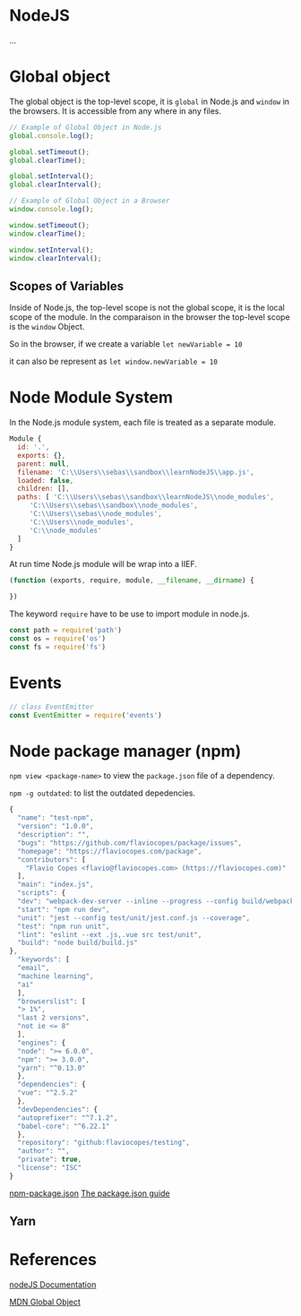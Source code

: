 # NodeJS

...

# Global object

The global object is the top-level scope, it is `global` in Node.js and `window` in the browsers. It is accessible from any where in any files.

```js
// Example of Global Object in Node.js
global.console.log();

global.setTimeout();
global.clearTime();

global.setInterval();
global.clearInterval();

// Example of Global Object in a Browser
window.console.log();

window.setTimeout();
window.clearTime();

window.setInterval();
window.clearInterval();
```

## Scopes of Variables

Inside of Node.js, the top-level scope is not the global scope, it is the local scope of the module. In the comparaison in the browser the top-level scope is the `window` Object.

So in the browser, if we create a variable `let newVariable = 10` 

it can also be represent as `let window.newVariable = 10`


# Node Module System

In the Node.js module system, each file is treated as a separate module.

```js
Module {
  id: '.',
  exports: {},
  parent: null,
  filename: 'C:\\Users\\sebas\\sandbox\\learnNodeJS\\app.js',
  loaded: false,
  children: [],
  paths: [ 'C:\\Users\\sebas\\sandbox\\learnNodeJS\\node_modules',
     'C:\\Users\\sebas\\sandbox\\node_modules',
     'C:\\Users\\sebas\\node_modules',
     'C:\\Users\\node_modules',
     'C:\\node_modules'
  ]
}
```

At run time Node.js module will be wrap into a IIEF.

```js
(function (exports, require, module, __filename, __dirname) {

})
```

The keyword `require` have to be use to import module in node.js.

```js
const path = require('path')
const os = require('os')
const fs = require('fs')

```
# Events



```js
// class EventEmitter
const EventEmitter = require('events')


```
# Node package manager (npm)

`npm view <package-name>` to view the `package.json` file of a dependency.

`npm -g outdated`: to list the outdated depedencies.

```js
{
  "name": "test-npm",
  "version": "1.0.0",
  "description": "",
  "bugs": "https://github.com/flaviocopes/package/issues",
  "homepage": "https://flaviocopes.com/package",
  "contributors": [
    "Flavio Copes <flavio@flaviocopes.com> (https://flaviocopes.com)"
  ],
  "main": "index.js",
  "scripts": {
  "dev": "webpack-dev-server --inline --progress --config build/webpack.dev.conf.js",
  "start": "npm run dev",
  "unit": "jest --config test/unit/jest.conf.js --coverage",
  "test": "npm run unit",
  "lint": "eslint --ext .js,.vue src test/unit",
  "build": "node build/build.js"
},
  "keywords": [
  "email",
  "machine learning",
  "ai"
  ],
  "browserslist": [
  "> 1%",
  "last 2 versions",
  "not ie <= 8"
  ],
  "engines": {
  "node": ">= 6.0.0",
  "npm": ">= 3.0.0",
  "yarn": "^0.13.0"
  },
  "dependencies": {
  "vue": "^2.5.2"
  },
  "devDependencies": {
  "autoprefixer": "^7.1.2",
  "babel-core": "^6.22.1"
  },
  "repository": "github:flaviocopes/testing",
  "author": "",
  "private": true,
  "license": "ISC"
}
```

[npm-package.json](https://docs.npmjs.com/files/package.json)
[The package.json guide](https://flaviocopes.com/package-json/)

## Yarn


# References

[nodeJS Documentation](https://nodejs.org/api/modules.html)

[MDN Global Object](https://developer.mozilla.org/en-US/docs/Glossary/Global_object)